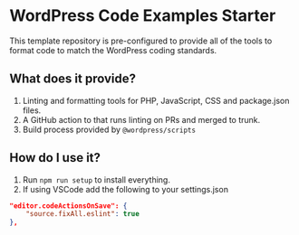 # WordPress Code Examples Starter

This template repository is pre-configured to provide all of the tools to format code to match the WordPress coding standards.


## What does it provide?

1. Linting and formatting tools for PHP, JavaScript, CSS and package.json files.
2. A GitHub action to that runs linting on PRs and merged to trunk.
3. Build process provided by `@wordpress/scripts`

## How do I use it?

1. Run `npm run setup` to install everything.
2. If using VSCode add the following to your settings.json
```json
"editor.codeActionsOnSave": {
	"source.fixAll.eslint": true
},
```

